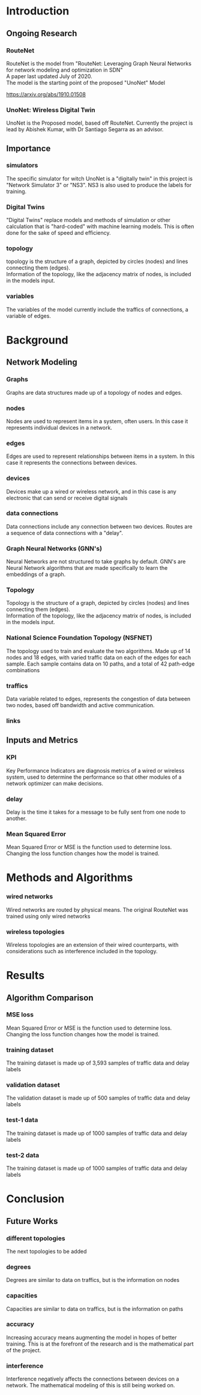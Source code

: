 # Introduction  
  
## Ongoing Research
  
### RouteNet  

RouteNet is the model from "RouteNet: Leveraging Graph Neural Networks for network modeling and optimization in SDN"  
A paper last updated July of 2020.  
The model is the starting point of the proposed "UnoNet" Model  
  
https://arxiv.org/abs/1910.01508  
  
### UnoNet: Wireless Digital Twin

UnoNet is the Proposed model, based off RouteNet. Currently the project is lead by Abishek Kumar, with Dr Santiago Segarra as an advisor.  
  
## Importance  
  
### simulators  
   
The specific simulator for witch UnoNet is a "digitally twin" in this project is "Network Simulator 3" or "NS3". NS3 is also used to produce the labels for training.  
  
### Digital Twins
  
"Digital Twins" replace models and methods of simulation or other calculation that is "hard-coded" with machine learning models. This is often done for the sake of speed and efficiency.  
  
### topology
  
topology is the structure of a graph, depicted by circles (nodes) and lines connecting them (edges).  
Information of the topology, like the adjacency matrix of nodes, is included in the models input.  
  
### variables
  
The variables of the model currently include the traffics of connections, a variable of edges.  
  
# Background  
  
## Network Modeling
  
### Graphs  
  
Graphs are data structures made up of a topology of nodes and edges.
  
### nodes  
  
Nodes are used to represent items in a system, often users. In this case it represents individual devices in a network.  
  
### edges  
  
Edges are used to represent relationships between items in a system. In this case it represents the connections between devices.  
  
### devices
  
Devices make up a wired or wireless network, and in this case is any electronic that can send or receive digital signals  
  
### data connections

Data connections include any connection between two devices. Routes are a sequence of data connections with a "delay".  

### Graph Neural Networks (GNN's)

Neural Networks are not structured to take graphs by default. GNN's are Neural Network algorithms that are made specifically to learn the embeddings of a graph.

### Topology

Topology is the structure of a graph, depicted by circles (nodes) and lines connecting them (edges).  
Information of the topology, like the adjacency matrix of nodes, is included in the models input.  

### National Science Foundation Topology (NSFNET)

The topology used to train and evaluate the two algorithms. Made up of 14 nodes and 18 edges, with varied traffic data on each of the edges for each sample. Each sample contains data on 10 paths, and a total of 42 path-edge combinations

### traffics

Data variable related to edges, represents the congestion of data between two nodes, based off bandwidth and active communication.

### links

## Inputs and Metrics

### KPI

Key Performance Indicators are diagnosis metrics of a wired or wireless system, used to determine the performance so that other modules of a network optimizer can make decisions.

### delay

Delay is the time it takes for a message to be fully sent from one node to another.

### Mean Squared Error

Mean Squared Error or MSE is the function used to determine loss. Changing the loss function changes how the model is trained.

# Methods and Algorithms

### wired networks

Wired networks are routed by physical means. The original RouteNet was trained using only wired networks

### wireless topologies

Wireless topologies are an extension of their wired counterparts, with considerations such as interference included in the topology.

# Results

## Algorithm Comparison

### MSE loss

Mean Squared Error or MSE is the function used to determine loss. Changing the loss function changes how the model is trained.

### training dataset

The training dataset is made up of 3,593 samples of traffic data and delay labels  

### validation dataset

The validation dataset is made up of 500 samples of traffic data and delay labels

### test-1 data

The training dataset is made up of 1000 samples of traffic data and delay labels  

### test-2 data

The training dataset is made up of 1000 samples of traffic data and delay labels  

# Conclusion

## Future Works

### different topologies

The next topologies to be added

### degrees

Degrees are similar to data on traffics, but is the information on nodes

### capacities

Capacities are similar to data on traffics, but is the information on paths

### accuracy

Increasing accuracy means augmenting the model in hopes of better training. This is at the forefront of the research and is the mathematical part of the project.

### interference

Interference negatively affects the connections between devices on a network. The mathematical modeling of this is still being worked on.